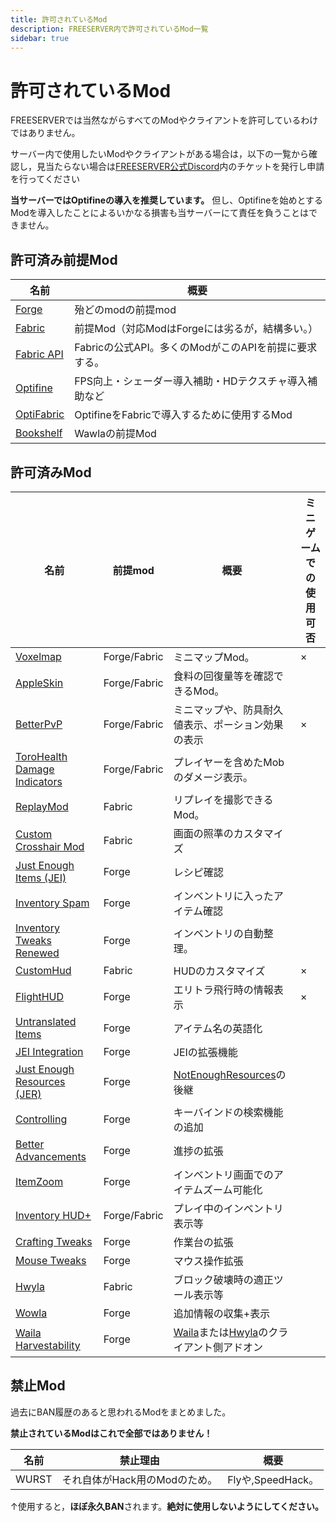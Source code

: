 ```yaml
---
title: 許可されているMod
description: FREESERVER内で許可されているMod一覧
sidebar: true
---
```

# 許可されているMod

FREESERVERでは当然ながらすべてのModやクライアントを許可しているわけではありません。

サーバー内で使用したいModやクライアントがある場合は，以下の一覧から確認し，見当たらない場合は[FREESERVER公式Discord](https://www.discord.gg/WudKwEj)内のチケットを発行し申請を行ってください

**当サーバーではOptifineの導入を推奨しています。**
 但し、Optifineを始めとするModを導入したことによるいかなる損害も当サーバーにて責任を負うことはできません。

## 許可済み前提Mod

| 名前                                                                      | 概要                                 |
| ----------------------------------------------------------------------- | ---------------------------------- |
| [Forge](https://files.minecraftforge.net/)                              | 殆どのmodの前提mod                       |
| [Fabric](https://fabricmc.net/use/)                                     | 前提Mod（対応ModはForgeには劣るが，結構多い。）      |
| [Fabric API](https://www.curseforge.com/minecraft/mc-mods/fabric-api)   | Fabricの公式API。多くのModがこのAPIを前提に要求する。 |
| [Optifine](https://optifine.net/downloads)                              | FPS向上・シェーダー導入補助・HDテクスチャ導入補助など      |
| [OptiFabric  ](https://www.curseforge.com/minecraft/mc-mods/optifabric) | OptifineをFabricで導入するために使用するMod     |
| [Bookshelf](https://curseforge.com/minecraft/mc-mods/bookshelf)         | Wawlaの前提Mod                        |

## 許可済みMod

| 名前                                                                                                        | 前提mod        | 概要                                                                                                                              | ミニゲームでの使用可否 |
| --- | --- | --- | --- |
| [Voxelmap](https://www.curseforge.com/minecraft/mc-mods/voxelmap)                                         | Forge/Fabric | ミニマップMod。                                                                                                                       | ×           |
| [AppleSkin ](https://www.curseforge.com/minecraft/mc-mods/appleskin)                                      | Forge/Fabric | 食料の回復量等を確認できるMod。                                                                                                               |             |
| [BetterPvP ](https://chocolateminecraft.com/betterpvp2.php)                                               | Forge/Fabric | ミニマップや、防具耐久値表示、ポーション効果の表示                                                                                                       | ×           |
| [ToroHealth Damage Indicators](https://www.curseforge.com/minecraft/mc-mods/torohealth-damage-indicators) | Forge/Fabric | プレイヤーを含めたMobのダメージ表示。                                                                                                            |             |
| [ReplayMod](https://www.replaymod.com/)                                                                   | Fabric       | リプレイを撮影できるMod。                                                                                                                  |             |
| [Custom Crosshair Mod](https://www.curseforge.com/minecraft/mc-mods/custom-crosshair-mod)                 | Fabric       | 画面の照準のカスタマイズ                                                                                                                    |             |
| [Just Enough Items (JEI)](https://www.curseforge.com/minecraft/mc-mods/jei)                               | Forge        | レシピ確認                                                                                                                           |             |
| [Inventory Spam](https://www.curseforge.com/minecraft/mc-mods/inventory-spam)                             | Forge        | インベントリに入ったアイテム確認                                                                                                                |             |
| [Inventory Tweaks Renewed](https://www.curseforge.com/minecraft/mc-mods/inventory-tweaks-renewed)         | Forge        | インベントリの自動整理。                                                                                                                    |             |
| [CustomHud](https://www.curseforge.com/minecraft/mc-mods/customhud/files/3194364)                         | Fabric       | HUDのカスタマイズ                                                                                                                      | ×           |
| [FlightHUD](https://github.com/graycat27/FlightHUD/releases)                                              | Forge        | エリトラ飛行時の情報表示                                                                                                                    | ×           |
| [Untranslated Items](https://www.curseforge.com/minecraft/mc-mods/untranslated-items)                     | Forge        | アイテム名の英語化                                                                                                                       |             |
| [JEI Integration](https://www.curseforge.com/minecraft/mc-mods/jei-integration)                           | Forge        | JEIの拡張機能                                                                                                                        |             |
| [Just Enough Resources (JER)](https://www.curseforge.com/minecraft/mc-mods/just-enough-resources-jer)     | Forge        | [NotEnoughResources](http://minecraft.curseforge.com/projects/notenoughresources)の後継                                            |             |
| [Controlling](https://www.curseforge.com/minecraft/mc-mods/controlling)                                   | Forge        | キーバインドの検索機能の追加                                                                                                                  |             |
| [Better Advancements](https://www.curseforge.com/minecraft/mc-mods/better-advancements)                   | Forge        | 進捗の拡張                                                                                                                           |             |
| [ItemZoom](https://www.curseforge.com/minecraft/mc-mods/itemzoom)                                         | Forge        | インベントリ画面でのアイテムズーム可能化                                                                                                            |             |
| [Inventory HUD+](https://www.curseforge.com/minecraft/mc-mods/inventory-hud-forge)                        | Forge/Fabric | プレイ中のインベントリ表示等                                                                                                                  |             |
| [Crafting Tweaks](https://curseforge.com/minecraft/mc-mods/crafting-tweaks)                               | Forge        | 作業台の拡張                                                                                                                          |             |
| [Mouse Tweaks](https://www.curseforge.com/minecraft/mc-mods/mouse-tweaks)                                 | Forge        | マウス操作拡張                                                                                                                         |             |
| [Hwyla](https://curseforge.com/minecraft/mc-mods/hwyla)                                                   | Fabric       | ブロック破壊時の適正ツール表示等                                                                                                                |             |
| [Wowla](https://curseforge.com/minecraft/mc-mods/wawla)                                                   | Forge        | 追加情報の収集+表示                                                                                                                      |             |
| [Waila Harvestability](https://www.curseforge.com/minecraft/mc-mods/waila-harvestability)                 | Forge        | [Waila](https://minecraft.curseforge.com/projects/waila)または[Hwyla](https://minecraft.curseforge.com/projects/hwyla)のクライアント側アドオン |             |

## 禁止Mod

過去にBAN履歴のあると思われるModをまとめました。

**禁止されているModはこれで全部ではありません！** 

| 名前    | 禁止理由               | 概要              |
| ----- | ------------------ | --------------- |
| WURST | それ自体がHack用のModのため。 | Flyや,SpeedHack。 |

↑使用すると，**ほぼ永久BAN**されます。**絶対に使用しないようにしてください。**